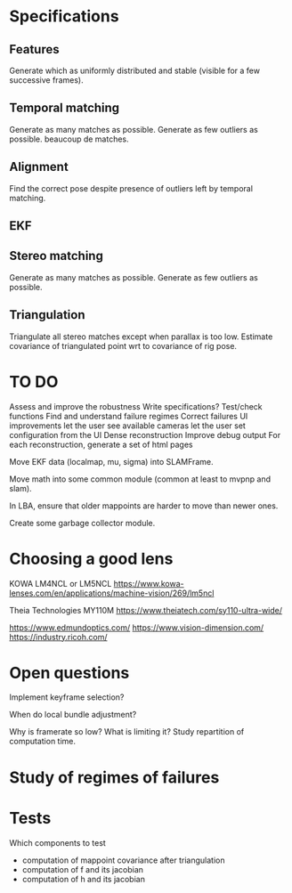
Specifications
==============

Features
--------
Generate which as uniformly distributed and stable (visible for a few successive frames).

Temporal matching
-----------------
Generate as many matches as possible.
Generate as few outliers as possible.
beaucoup de matches.

Alignment
---------

Find the correct pose despite presence of outliers left by temporal matching.

EKF
---

Stereo matching
---------------
Generate as many matches as possible.
Generate as few outliers as possible.

Triangulation
-------------
Triangulate all stereo matches except when parallax is too low.
Estimate covariance of triangulated point wrt to covariance of rig pose.

TO DO
=====

Assess and improve the robustness
    Write specifications?
    Test/check functions
    Find and understand failure regimes
    Correct failures
UI improvements
    let the user see available cameras
    let the user set configuration from the UI
Dense reconstruction
Improve debug output
    For each reconstruction, generate a set of html pages

Move EKF data (localmap, mu, sigma) into SLAMFrame.

Move math into some common module (common at least to mvpnp and slam).

In LBA, ensure that older mappoints are harder to move than newer ones.

Create some garbage collector module.

Choosing a good lens
====================

KOWA LM4NCL or LM5NCL
<https://www.kowa-lenses.com/en/applications/machine-vision/269/lm5ncl>

Theia Technologies MY110M
<https://www.theiatech.com/sy110-ultra-wide/>

https://www.edmundoptics.com/
https://www.vision-dimension.com/
https://industry.ricoh.com/

Open questions
==============

Implement keyframe selection?

When do local bundle adjustment?

Why is framerate so low? What is limiting it?
    Study repartition of computation time.

Study of regimes of failures
============================

Tests
=====

Which components to test
- computation of mappoint covariance after triangulation
- computation of f and its jacobian
- computation of h and its jacobian


